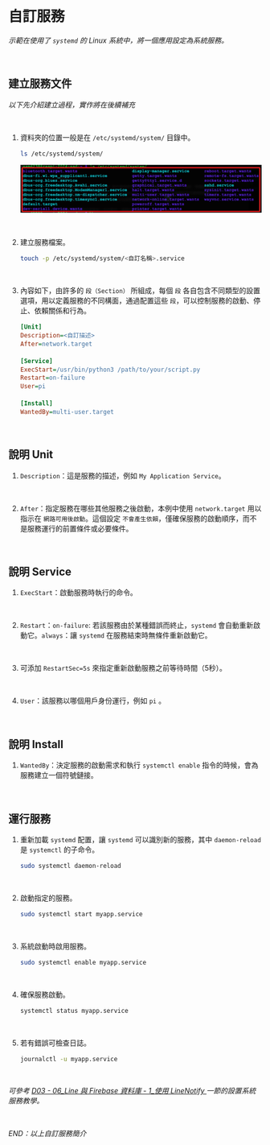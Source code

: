 # 自訂服務

_示範在使用了 `systemd` 的 Linux 系統中，將一個應用設定為系統服務。_

<br>

## 建立服務文件

_以下先介紹建立過程，實作將在後續補充_

<br>

1. 資料夾的位置一般是在 `/etc/systemd/system/` 目錄中。

   ```bash
   ls /etc/systemd/system/
   ```

   ![](images/img_05.png)

<br>

2. 建立服務檔案。

   ```bash
   touch -p /etc/systemd/system/<自訂名稱>.service
   ```

<br>

3. 內容如下，由許多的 `段（Section）` 所組成，每個 `段` 各自包含不同類型的設置選項，用以定義服務的不同構面，通過配置這些 `段`，可以控制服務的啟動、停止、依賴關係和行為。

   ```ini
   [Unit]
   Description=<自訂描述>
   After=network.target

   [Service]
   ExecStart=/usr/bin/python3 /path/to/your/script.py
   Restart=on-failure
   User=pi

   [Install]
   WantedBy=multi-user.target
   ```

<br>

## 說明 Unit

1. `Description`：這是服務的描述，例如 `My Application Service`。

<br>

2. `After`：指定服務在哪些其他服務之後啟動，本例中使用 `network.target` 用以指示在 `網路可用後啟動`。這個設定 `不會產生依賴`，僅確保服務的啟動順序，而不是服務運行的前置條件或必要條件。

<br>

## 說明 Service

1. `ExecStart`：啟動服務時執行的命令。

<br>

2. `Restart`：`on-failure`: 若該服務由於某種錯誤而終止，`systemd` 會自動重新啟動它。`always`：讓 `systemd` 在服務結束時無條件重新啟動它。

<br>

3. 可添加 `RestartSec=5s` 來指定重新啟動服務之前等待時間（5秒）。

<br>

4. `User`：該服務以哪個用戶身份運行，例如 `pi` 。

<br>

## 說明 Install

1. `WantedBy`：決定服務的啟動需求和執行 `systemctl enable` 指令的時候，會為服務建立一個符號鏈接。

<br>

## 運行服務

1. 重新加載 `systemd` 配置，讓 `systemd` 可以識別新的服務，其中 `daemon-reload` 是 `systemctl` 的子命令。

   ```bash
   sudo systemctl daemon-reload
   ```

<br>

2. 啟動指定的服務。

   ```bash
   sudo systemctl start myapp.service
   ```

<br>

3. 系統啟動時啟用服務。

   ```bash
   sudo systemctl enable myapp.service
   ```

<br>

4. 確保服務啟動。

   ```bash
   systemctl status myapp.service
   ```

<br>

5. 若有錯誤可檢查日誌。

   ```bash
   journalctl -u myapp.service
   ```

<br>

_可參考 [D03 - 06_Line 與 Firebase 資料庫 - 1_使用 LineNotify ](#) 一節的設置系統服務教學。_

<br>

_END：以上自訂服務簡介_
